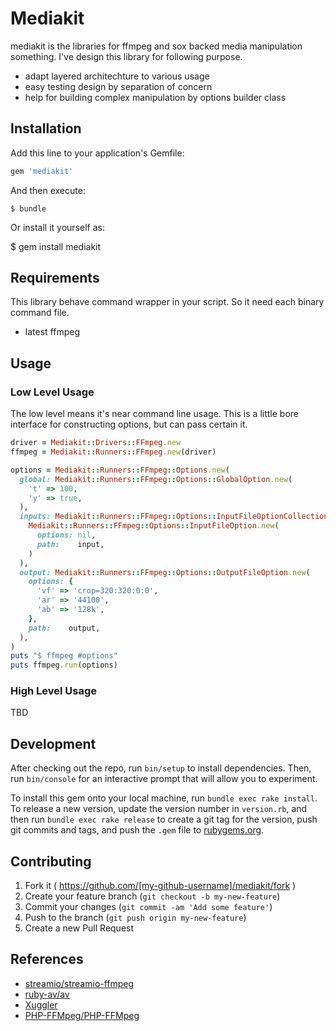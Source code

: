# Mediakit

mediakit is the libraries for ffmpeg and sox backed media manipulation something.
I've design this library for following purpose.

* adapt layered architechture to various usage
* easy testing design by separation of concern
* help for building complex manipulation by options builder class

## Installation

Add this line to your application's Gemfile:

```ruby
gem 'mediakit'
```

And then execute:

    $ bundle

Or install it yourself as:

$ gem install mediakit

## Requirements

This library behave command wrapper in your script.
So it need each binary command file.

* latest ffmpeg

## Usage

### Low Level Usage

The low level means it's near command line usage.
This is a little bore interface for constructing options,
but can pass certain it.

```rb
driver = Mediakit::Drivers::FFmpeg.new
ffmpeg = Mediakit::Runners::FFmpeg.new(driver)

options = Mediakit::Runners::FFmpeg::Options.new(
  global: Mediakit::Runners::FFmpeg::Options::GlobalOption.new(
    't' => 100,
    'y' => true,
  ),
  inputs: Mediakit::Runners::FFmpeg::Options::InputFileOptionCollection.new(
    Mediakit::Runners::FFmpeg::Options::InputFileOption.new(
      options: nil,
      path:    input,
    )
  ),
  output: Mediakit::Runners::FFmpeg::Options::OutputFileOption.new(
    options: {
      'vf' => 'crop=320:320:0:0',
      'ar' => '44100',
      'ab' => '128k',
    },
    path:    output,
  ),
)
puts "$ ffmpeg #options"
puts ffmpeg.run(options)
```

### High Level Usage

TBD

## Development

After checking out the repo, run `bin/setup` to install dependencies. Then, run `bin/console` for an interactive prompt that will allow you to experiment.

To install this gem onto your local machine, run `bundle exec rake install`. To release a new version, update the version number in `version.rb`, and then run `bundle exec rake release` to create a git tag for the version, push git commits and tags, and push the `.gem` file to [rubygems.org](https://rubygems.org).

## Contributing

1. Fork it ( https://github.com/[my-github-username]/mediakit/fork )
2. Create your feature branch (`git checkout -b my-new-feature`)
3. Commit your changes (`git commit -am 'Add some feature'`)
4. Push to the branch (`git push origin my-new-feature`)
5. Create a new Pull Request

## References

* [streamio/streamio-ffmpeg](https://github.com/streamio/streamio-ffmpeg)
* [ruby-av/av](https://github.com/ruby-av/av)
* [Xuggler](http://www.xuggle.com/xuggler/)
* [PHP-FFMpeg/PHP-FFMpeg](https://github.com/PHP-FFMpeg/PHP-FFMpeg)
